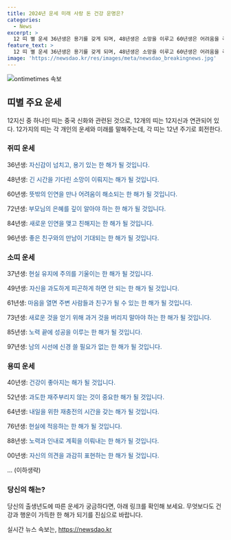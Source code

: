 ```yaml
---
title: 2024년 운세 미래 사랑 돈 건강 운명은?
categories:
  - News
excerpt: >
  12 띠 별 운세 36년생은 용기를 갖게 되며, 48년생은 소망을 이루고 60년생은 어려움을 극복할 것. 72년생은 부모님에게 감사를 표현하고, 84년생은 새로운 사람과 가까워질 것. 소, 범, 토끼 띠는 각자의 운을 신경 써야 하며, 용, 뱀, 말, 양, 원숭이, 닭, 개, 돼지 띠는 각자의 운세를 살펴보고 행동해야 함. 98년생은 혼자 시간을 보내야 하며, 00년생은 자기 의견을 당당하게 표현할 시기. 마지막으로 99년생은 현재에 집중할 것.
feature_text: >
  12 띠 별 운세 36년생은 용기를 갖게 되며, 48년생은 소망을 이루고 60년생은 어려움을 극복할 것. 72년생은 부모님에게 감사를 표현하고, 84년생은 새로운 사람과 가까워질 것. 소, 범, 토끼 띠는 각자의 운을 신경 써야 하며, 용, 뱀, 말, 양, 원숭이, 닭, 개, 돼지 띠는 각자의 운세를 살펴보고 행동해야 함. 98년생은 혼자 시간을 보내야 하며, 00년생은 자기 의견을 당당하게 표현할 시기. 마지막으로 99년생은 현재에 집중할 것.
image: 'https://newsdao.kr/res/images/meta/newsdao_breakingnews.jpg'
---
```


<p><img src="https://newsdao.kr/res/images/meta/newsdao_breakingnews.jpg" alt="ontimetimes 속보" /></p>

<h2 data-ke-size="size26">띠별 주요 운세</h2>

<p data-ke-size="size16">12지신 중 하나인 띠는 중국 신화와 관련된 것으로, 12개의 띠는 12지신과 연관되어 있다. 12가지의 띠는 각 개인의 운세와 미래를 말해주는데, 각 띠는 12년 주기로 회전한다.</p>

<h3>쥐띠 운세</h3>

<p data-ke-size="size16">36년생: <span style="color: #1a5490;">자신감이 넘치고, 용기 있는 한 해가 될 것입니다.</span></p>

<p data-ke-size="size16">48년생: <span style="color: #1a5490;">긴 시간을 기다린 소망이 이뤄지는 해가 될 것입니다.</span></p>

<p data-ke-size="size16">60년생: <span style="color: #1a5490;">뜻밖의 인연을 만나 어려움이 해소되는 한 해가 될 것입니다.</span></p>

<p data-ke-size="size16">72년생: <span style="color: #1a5490;">부모님의 은혜를 깊이 알아야 하는 한 해가 될 것입니다.</span></p>

<p data-ke-size="size16">84년생: <span style="color: #1a5490;">새로운 인연을 맺고 친해지는 한 해가 될 것입니다.</span></p>

<p data-ke-size="size16">96년생: <span style="color: #1a5490;">좋은 친구와의 만남이 기대되는 한 해가 될 것입니다.</span></p>

<h3>소띠 운세</h3>

<p data-ke-size="size16">37년생: <span style="color: #1a5490;">현실 유지에 주의를 기울이는 한 해가 될 것입니다.</span></p>

<p data-ke-size="size16">49년생: <span style="color: #1a5490;">자신을 과도하게 피곤하게 하면 안 되는 한 해가 될 것입니다.</span></p>

<p data-ke-size="size16">61년생: <span style="color: #1a5490;">마음을 열면 주변 사람들과 친구가 될 수 있는 한 해가 될 것입니다.</span></p>

<p data-ke-size="size16">73년생: <span style="color: #1a5490;">새로운 것을 얻기 위해 과거 것을 버리지 말아야 하는 한 해가 될 것입니다.</span></p>

<p data-ke-size="size16">85년생: <span style="color: #1a5490;">노력 끝에 성공을 이루는 한 해가 될 것입니다.</span></p>

<p data-ke-size="size16">97년생: <span style="color: #1a5490;">남의 시선에 신경 쓸 필요가 없는 한 해가 될 것입니다.</span></p>

<h3>용띠 운세</h3>

<p data-ke-size="size16">40년생: <span style="color: #1a5490;">건강이 좋아지는 해가 될 것입니다.</span></p>

<p data-ke-size="size16">52년생: <span style="color: #1a5490;">과도한 재주부리지 않는 것이 중요한 해가 될 것입니다.</span></p>

<p data-ke-size="size16">64년생: <span style="color: #1a5490;">내일을 위한 재충전의 시간을 갖는 해가 될 것입니다.</span></p>

<p data-ke-size="size16">76년생: <span style="color: #1a5490;">현실에 적응하는 한 해가 될 것입니다.</span></p>

<p data-ke-size="size16">88년생: <span style="color: #1a5490;">노력과 인내로 계획을 이뤄내는 한 해가 될 것입니다.</span></p>

<p data-ke-size="size16">00년생: <span style="color: #1a5490;">자신의 의견을 과감히 표현하는 한 해가 될 것입니다.</span></p>

<p>... (이하생략)</p>

<h3>당신의 해는?</h3>

<p data-ke-size="size16">당신의 출생년도에 따른 운세가 궁금하다면, 아래 링크를 확인해 보세요. 무엇보다도 건강과 행운이 가득한 한 해가 되기를 진심으로 바랍니다.</p>
실시간 뉴스 속보는, <a href="https://newsdao.kr" rel="dofollow">https://newsdao.kr</a>


